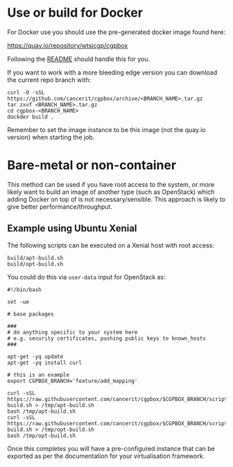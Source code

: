 # Use or build for Docker

For Docker use you should use the pre-generated docker image found here:

https://quay.io/repository/wtsicgp/cgpbox

Following the [README](README.md) should handle this for you.

If you want to work with a more bleeding edge version you can download the current repo branch with:

```
curl -O -sSL https://github.com/cancerit/cgpbox/archive/<BRANCH_NAME>.tar.gz
tar zxvf <BRANCH_NAME>.tar.gz
cd cgpbox-<BRANCH_NAME>
dockder build .
```

Remember to set the image instance to be this image (not the quay.io version) when starting the job.

# Bare-metal or non-container
This method can be used if you have root access to the system, or more likely want to build an image of another type (such as OpenStack) which adding Docker on top of is not necessary/sensible.  This approach is likely to give better performance/throughput.

## Example using Ubuntu Xenial

The following scripts can be executed on a Xenial host with root access:

```
build/apt-build.sh
build/opt-build.sh
```

You could do this via `user-data` input for OpenStack as:

```
#!/bin/bash

set -ue

# base packages

###
# do anything specific to your system here
# e.g. security certificates, pushing public keys to known_hosts
###

apt-get -yq update
apt-get -yq install curl

# this is an example
export CGPBOX_BRANCH='feature/add_mapping'

curl -sSL https://raw.githubusercontent.com/cancerit/cgpbox/$CGPBOX_BRANCH/scripts/apt-build.sh > /tmp/apt-build.sh
bash /tmp/apt-build.sh
curl -sSL https://raw.githubusercontent.com/cancerit/cgpbox/$CGPBOX_BRANCH/scripts/opt-build.sh > /tmp/opt-build.sh
bash /tmp/opt-build.sh
```

Once this completes you will have a pre-configured instance that can be exported as per the documentation for your virtualisation framework.
